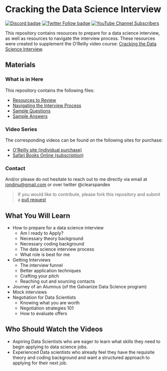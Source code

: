 # Cracking the Data Science Interview

[![Discord badge](https://img.shields.io/discord/830547562385113149?style=flat-square&color=%235865F2)](https://discord.gg/nbyZ6EpUum)
[![Twitter Follow badge](https://img.shields.io/badge/twitter-@jonathandinu-1da1f2?style=flat-square&logo=twitter)](https://twitter.com/jonathandinu)
[![YouTube Channel Subscribers](https://img.shields.io/badge/youtube-subscribe-FF0000?logo=youtube&style=flat-square)](https://www.youtube.com/channel/UCi0Hd3U6xb4V0ApUhAIfu9Q)

This repository contains resources to prepare for a data science interview, as well as resources to navigate the interview process. These resources were created to supplement the O'Reilly video course: [Cracking the Data Science Interview](http://shop.oreilly.com/product/0636920039259.do).

## Materials

### What is in Here

This repository contains the following files:
* [Resources to Review](preparing.md)
* [Navigating the Interview Process](process.md)
* [Sample Questions](sample-questions.md)
* [Sample Answers](sample-answers.md)

### Video Series

The corresponding videos can be found on the following sites for purchase:

* [O'Reilly site (individual purchase)](http://shop.oreilly.com/product/0636920039259.do)
* [Safari Books Online (subscription)](https://www.safaribooksonline.com/library/view/cracking-the-data/9781491924259/)

### Contact

And/or please do not hesitate to reach out to me directly via email at jondinu@gmail.com or over twitter @clearspandex

> If you would like to contribute, please fork this repository and submit a [pull request](https://help.github.com/articles/using-pull-requests/)

## What You Will Learn

* How to prepare for a data science interview
    * Am I ready to Apply?
    * Necessary theory background
    * Necessary coding background
    * The data science interview process
    * What role is best for me
* Getting Interviews
    * The interview funnel
    * Better application techniques
    * Crafting your pitch
    * Reaching out and sourcing contacts
* Journey of an Alumnus (of the Galvanize Data Science program)
* Mock interviews
* Negotiation for Data Scientists
    * Knowing what you are worth
    * Negotiation strategies 101
    * How to evaluate offers

## Who Should Watch the Videos

* Aspiring Data Scientists who are eager to learn what skills they need to begin applying to data science jobs.
* Experienced Data scientists who already feel they have the requisite theory and coding background and want a structured approach to applying for their next job.
